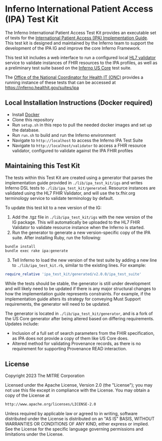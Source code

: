 # Inferno International Patient Access (IPA) Test Kit

The Inferno International Patient Access Test Kit provides an
executable set of tests for the [International Patient Access (IPA)
Implementation Guide](https://build.fhir.org/ig/HL7/fhir-ipa/).  This test kit
is designed and maintained by the Inferno team to support the development of the
IPA IG and improve the core Inferno Framework.

This test kit includes a web interface to run a configured local [HL7
validator](https://confluence.hl7.org/display/FHIR/Using+the+FHIR+Validator)
service to validate instances of FHIR resources to the IPA profiles, as well as
a preliminary test suite based on the [Inferno US
Core](https://github.com/inferno-framework/us-core-test-kit) test suite.

The [Office of the National Coordinator for Health IT (ONC)](https://healthit.gov) provides a running instance of these tests that can be accessed
at https://inferno.healthit.gov/suites/ipa

## Local Installation Instructions (Docker required)

- Install [Docker](https://www.docker.com)
- Clone this repository
- Run `setup.sh` in this repo to pull the needed docker images and set up the
  database.
- Run `run.sh` to build and run the Inferno environment
- Navigate to `http://localhost` to access the Inferno IPA Test Suite
- Navigate to `http://localhost/validator` to access a FHIR resource validator,
  configured to validate against the IPA FHIR profiles


## Maintaining this Test Kit

The tests within this Test Kit are created using a generator that parses
the implementation guide provided in `./lib/ipa_test_kit/igs` and writes
Inferno DSL tests to `./lib/ipa_test_kit/generated`.  Resource instances
are validated using the HL7 FHIR Validator, and will use the tx.fhir.org
terminology service to validate terminology by default.

To update this test kit to a new version of the IG:

1. Add the .tgz file in `./lib/ipa_test_kit/igs` with the new version
of the IG package.  This will automatically be uploaded to the HL7
FHIR Validator to validate resource instance when the Inferno is started.
2. Run the generator to generate a new version-specific copy of the IPA suite.
   After installing Ruby, run the following:

```sh
bundle install
bundle exec rake ipa:generate
```

3. Tell Inferno to load the new version of the test suite by
adding a new line to `./lib/ipa_test_kit.rb`, similar to
the existing lines.  For example:

```ruby
require_relative 'ipa_test_kit/generated/v2.0.0/ipa_test_suite'
```

While the tests should be stable, the generator is still under development and
will likely need to be updated if there is any major structural changes to how
the implementation guide represents constraints.  For example, if the
implementation guide alters its strategy for conveying Must Support
requirements, the generator will need to be updated.

The generator is located in `./lib/ipa_test_kit/generator`, and is a fork of the
US Core generator after being altered based on differing requirements.  Updates include:

- Inclusion of a full set of search parameters from the FHIR specification, as
  IPA does not provide a copy of them like US Core does.
- Altered method for validating Provenance records, as there is no requirement
  for supporting Provenance READ interaction.

## License

Copyright 2023 The MITRE Corporation

Licensed under the Apache License, Version 2.0 (the "License"); you may not use
this file except in compliance with the License. You may obtain a copy of the
License at

```md
http://www.apache.org/licenses/LICENSE-2.0
```

Unless required by applicable law or agreed to in writing, software distributed
under the License is distributed on an "AS IS" BASIS, WITHOUT WARRANTIES OR
CONDITIONS OF ANY KIND, either express or implied. See the License for the
specific language governing permissions and limitations under the License.
